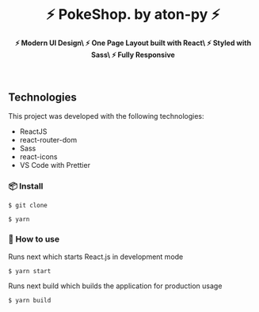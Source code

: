 <h1 align="center">
    ⚡️ PokeShop. by aton-py ⚡️
</h1>

<h4 align="center">
⚡️ Modern UI Design\
⚡️ One Page Layout built with React\
⚡️ Styled with Sass\
⚡️ Fully Responsive
</h4>

<h2 align="center">
  <img src="" />
  <br>
</h2>

## Technologies

This project was developed with the following technologies:

- ReactJS
- react-router-dom
- Sass
- react-icons
- VS Code with Prettier

### 📦 Install

```
$ git clone

$ yarn
```

### 🔨 How to use

Runs next which starts React.js in development mode

```bash
$ yarn start
```

Runs next build which builds the application for production usage

```bash
$ yarn build
```
